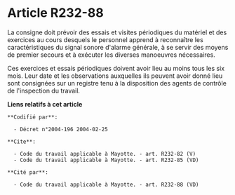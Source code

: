 # Article R232-88

La consigne doit prévoir des essais et visites périodiques du matériel et des exercices au cours desquels le personnel
apprend à reconnaître les caractéristiques du signal sonore d'alarme générale, à se servir des moyens de premier secours et à
exécuter les diverses manoeuvres nécessaires.

Ces exercices et essais périodiques doivent avoir lieu au moins tous les six mois. Leur date et les observations auxquelles
ils peuvent avoir donné lieu sont consignées sur un registre tenu à la disposition des agents de contrôle de l'inspection du
travail.

**Liens relatifs à cet article**

	**Codifié par**:

	  - Décret n°2004-196 2004-02-25

	**Cite**:

	  - Code du travail applicable à Mayotte. - art. R232-82 (V)
	  - Code du travail applicable à Mayotte. - art. R232-85 (VD)

	**Cité par**:

	  - Code du travail applicable à Mayotte. - art. R232-88 (VD)
